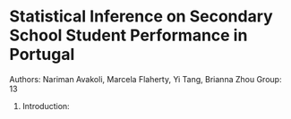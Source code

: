 # Statistical Inference on Secondary School Student Performance in Portugal

Authors: Nariman Avakoli, Marcela Flaherty, Yi Tang, Brianna Zhou
Group: 13

1. Introduction: 
